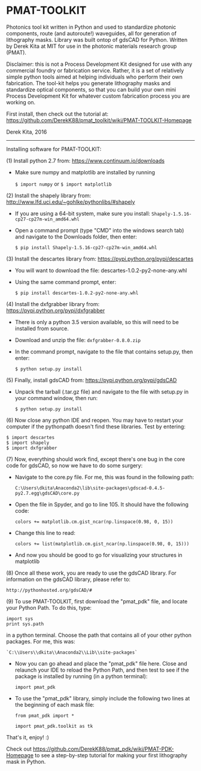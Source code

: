# PMAT-TOOLKIT
Photonics tool kit written in Python and used to standardize photonic components, route (and autoroute!) waveguides, all for generation of lithography masks. Library was built ontop of gdsCAD for Python. Written by Derek Kita at MIT for use in the photonic materials research group (PMAT).

Disclaimer:  this is not a Process Development Kit designed for use with any commercial foundry or fabrication service.  Rather, it is a set of relatively simple python tools aimed at helping individuals who perform their own fabrication.  The tool-kit helps you generate lithography masks and standardize optical components, so that you can build your own mini Process Development Kit for whatever custom fabrication process you are working on.

First install, then check out the tutorial at: https://github.com/DerekK88/pmat_toolkit/wiki/PMAT-TOOLKIT-Homepage

Derek Kita, 2016

---------------------------------------------------------------------------------------------------------------------

Installing software for PMAT-TOOLKIT:

(1) Install python 2.7 from:
	https://www.continuum.io/downloads
	
* Make sure numpy and matplotlib are installed by running
	
	`$ import numpy`
	or
	`$ import matplotlib`

(2) Install the shapely library from:
	http://www.lfd.uci.edu/~gohlke/pythonlibs/#shapely
	
* If you are using a 64-bit system, make sure you install:
	`Shapely-1.5.16-cp27-cp27m-win_amd64.whl`
* Open a command prompt (type "CMD" into the windows search tab) and navigate to the Downloads folder, then enter:
	
	`$ pip install Shapely-1.5.16-cp27-cp27m-win_amd64.whl`

(3) Install the descartes library from:
	https://pypi.python.org/pypi/descartes

* You will want to download the file:
	descartes-1.0.2-py2-none-any.whl

* Using the same command prompt, enter:
	
	`$ pip install descartes-1.0.2-py2-none-any.whl`

(4) Install the dxfgrabber library from:
	https://pypi.python.org/pypi/dxfgrabber

* There is only a python 3.5 version available, so this will need to be installed from source.
* Download and unzip the file:
	`dxfgrabber-0.8.0.zip`
* In the command prompt, navigate to the file that contains setup.py, then enter:
	
	`$ python setup.py install`

(5) Finally, install gdsCAD from:
	https://pypi.python.org/pypi/gdsCAD

* Unpack the tarball (.tar.gz file) and navigate to the file with setup.py in your command window, then run:
	
	`$ python setup.py install`

(6) Now close any python IDE and reopen.  You may have to restart your computer if the pythonpath doesn't find these libraries.  Test by entering:

	$ import descartes
	$ import shapely
	$ import dxfgrabber

(7) Now, everything should work find, except there's one bug in the core code for gdsCAD, so now we have to do some surgery:
* Navigate to the core.py file.  For me, this was found in the following path:

	`C:\Users\dkita\Anaconda2\lib\site-packages\gdscad-0.4.5-py2.7.egg\gdsCAD\core.py`

* Open the file in Spyder, and go to line 105.  It should have the following code:
	
	`colors += matplotlib.cm.gist_ncar(np.linspace(0.98, 0, 15))`

* Change this line to read:

	`colors += list(matplotlib.cm.gist_ncar(np.linspace(0.98, 0, 15)))`

* And now you should be good to go for visualizing your structures in matplotlib

(8) Once all these work, you are ready to use the gdsCAD library.  For information on the gdsCAD library, please refer to:

	http://pythonhosted.org/gdsCAD/#

(9) To use PMAT-TOOLKIT, first download the "pmat_pdk" file, and locate your Python Path.  To do this, type:

	import sys
	print sys.path
	
in a python terminal.  Choose the path that contains all of your other python packages.  For me, this was:

	`C:\\Users\\dkita\\Anaconda2\\Lib\\site-packages`
	
* Now you can go ahead and place the "pmat_pdk" file here.  Close and relaunch your IDE to reload the Python Path, and then test to see if the package is installed by running (in a python terminal):

	`import pmat_pdk`
	
* To use the "pmat_pdk" library, simply include the following two lines at the beginning of each mask file:

	`from pmat_pdk import *`
	
	`import pmat_pdk.toolkit as tk`

That's it, enjoy! :)

Check out https://github.com/DerekK88/pmat_pdk/wiki/PMAT-PDK-Homepage to see a step-by-step tutorial for making your first lithography mask in Python.

